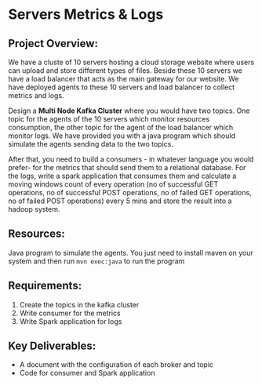 # Servers Metrics & Logs
## Project Overview:
We have a cluste of 10 servers hosting a cloud storage website where users can upload and store different types of files. Beside these 10 servers we have a load balancer that acts as the main gateway for our website. We have deployed agents to these 10 servers and load balancer to collect metrics and logs.

Design a **Multi Node Kafka Cluster** where you would have two topics. One topic for the agents of the 10 servers which monitor resources consumption, the other topic for the agent of the load balancer which monitor logs. We have provided you with a java program which should simulate the agents sending data to the two topics.

After that, you need to build a consumers - in whatever language you would prefer- for the metrics that should send them to a relational database. For the logs, write a spark application that consumes them and calculate a moving windows count of every operation (no of successful GET operations, no of successful POST operations, no of failed GET operations, no of failed POST operations) every 5 mins and store the result into a hadoop system.

## Resources:
Java program to simulate the agents. You just need to install maven on your system and then run ```mvn exec:java``` to run the program

## Requirements:
1. Create the topics in the kafka cluster
2. Write consumer for the metrics
3. Write Spark application for logs

## Key Deliverables:
-	A document with the configuration of each broker and topic
-	Code for consumer and Spark application
